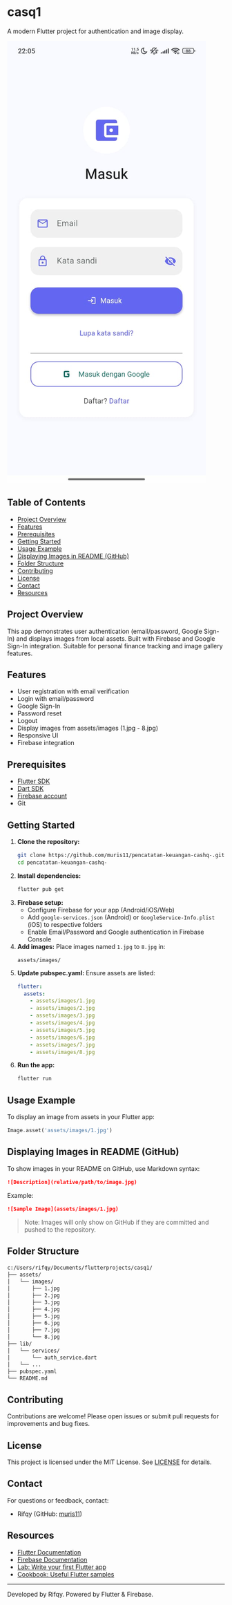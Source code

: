 # casq1

A modern Flutter project for authentication and image display.

![Sample Image](assets/images/1.jpg)

## Table of Contents

- [Project Overview](#project-overview)
- [Features](#features)
- [Prerequisites](#prerequisites)
- [Getting Started](#getting-started)
- [Usage Example](#usage-example)
- [Displaying Images in README (GitHub)](#displaying-images-in-readme-github)
- [Folder Structure](#folder-structure)
- [Contributing](#contributing)
- [License](#license)
- [Contact](#contact)
- [Resources](#resources)

## Project Overview

This app demonstrates user authentication (email/password, Google Sign-In) and displays images from local assets. Built with Firebase and Google Sign-In integration. Suitable for personal finance tracking and image gallery features.

## Features

- User registration with email verification
- Login with email/password
- Google Sign-In
- Password reset
- Logout
- Display images from assets/images (1.jpg - 8.jpg)
- Responsive UI
- Firebase integration

## Prerequisites

- [Flutter SDK](https://docs.flutter.dev/get-started/install)
- [Dart SDK](https://dart.dev/get-dart)
- [Firebase account](https://firebase.google.com/)
- Git

## Getting Started

1. **Clone the repository:**
   ```bash
   git clone https://github.com/muris11/pencatatan-keuangan-cashq-.git
   cd pencatatan-keuangan-cashq-
   ```
2. **Install dependencies:**
   ```bash
   flutter pub get
   ```
3. **Firebase setup:**
   - Configure Firebase for your app (Android/iOS/Web)
   - Add `google-services.json` (Android) or `GoogleService-Info.plist` (iOS) to respective folders
   - Enable Email/Password and Google authentication in Firebase Console
4. **Add images:**
   Place images named `1.jpg` to `8.jpg` in:
   ```
   assets/images/
   ```
5. **Update pubspec.yaml:**
   Ensure assets are listed:
   ```yaml
   flutter:
     assets:
       - assets/images/1.jpg
       - assets/images/2.jpg
       - assets/images/3.jpg
       - assets/images/4.jpg
       - assets/images/5.jpg
       - assets/images/6.jpg
       - assets/images/7.jpg
       - assets/images/8.jpg
   ```
6. **Run the app:**
   ```bash
   flutter run
   ```

## Usage Example

To display an image from assets in your Flutter app:

```dart
Image.asset('assets/images/1.jpg')
```

## Displaying Images in README (GitHub)

To show images in your README on GitHub, use Markdown syntax:

```markdown
![Description](relative/path/to/image.jpg)
```

Example:

```markdown
![Sample Image](assets/images/1.jpg)
```

> Note: Images will only show on GitHub if they are committed and pushed to the repository.

## Folder Structure

```
c:/Users/rifqy/Documents/flutterprojects/casq1/
├── assets/
│   └── images/
│       ├── 1.jpg
│       ├── 2.jpg
│       ├── 3.jpg
│       ├── 4.jpg
│       ├── 5.jpg
│       ├── 6.jpg
│       ├── 7.jpg
│       └── 8.jpg
├── lib/
│   └── services/
│       └── auth_service.dart
│   └── ...
├── pubspec.yaml
└── README.md
```

## Contributing

Contributions are welcome! Please open issues or submit pull requests for improvements and bug fixes.

## License

This project is licensed under the MIT License. See [LICENSE](LICENSE) for details.

## Contact

For questions or feedback, contact:

- Rifqy (GitHub: [muris11](https://github.com/muris11))

## Resources

- [Flutter Documentation](https://docs.flutter.dev/)
- [Firebase Documentation](https://firebase.google.com/docs)
- [Lab: Write your first Flutter app](https://docs.flutter.dev/get-started/codelab)
- [Cookbook: Useful Flutter samples](https://docs.flutter.dev/cookbook)

---

Developed by Rifqy. Powered by Flutter & Firebase.
